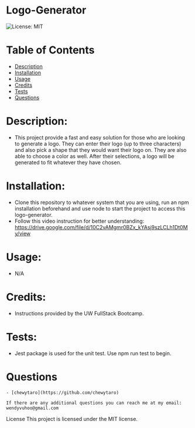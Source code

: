 # Logo-Generator

  ![License: MIT](https://img.shields.io/badge/License-MIT-yellow.svg)

  # Table of Contents

- [Description](#description)
- [Installation](#installation)
- [Usage](#usage)
- [Credits](#credits)
- [Tests](#tests)
- [Questions](#questions)
    
# Description:
  - This project provide a fast and easy solution for those who are looking to generate a logo. They can enter their logo (up to three characters) and also pick a shape that they would want their logo on. They are also able to choose a color as well. After their selections, a logo will be generated to fit whatever they have chosen. 

# Installation: 
  - Clone this repository to whatever system that you are using, run an npm installation beforehand and use node to start the project to access this logo-generator.
  - Follow this video instruction for better understanding: https://drive.google.com/file/d/10C2vAMgmr0BZx_kYAsj9szLCLh1Dt0My/view

# Usage:
  - N/A
    
# Credits:
  - Instructions provided by the UW FullStack Bootcamp.
    
# Tests:
  - Jest package is used for the unit test. Use npm run test to begin. 
    
# Questions
    
    - [chewytaro](https://github.com/chewytaro)
    
    If there are any additional questions you can reach me at my email: 
    wendyvuhoo@gmail.com


License
  This project is licensed under the MIT license.
